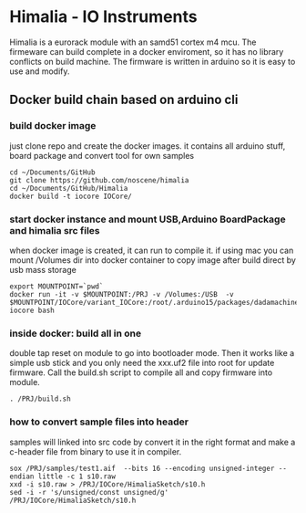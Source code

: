 # Himalia - IO Instruments

Himalia is a eurorack module with an samd51 cortex m4 mcu. The firmeware can build complete
in a docker enviroment, so it has no library conflicts on build machine.
The firmware is written in arduino so it is easy to use and modify.

## Docker build chain based on arduino cli


### build docker image
just clone repo and create the docker images. it contains all arduino stuff, board package and convert tool for own samples
```
cd ~/Documents/GitHub
git clone https://github.com/noscene/himalia
cd ~/Documents/GitHub/Himalia
docker build -t iocore IOCore/
```

### start docker instance and mount USB,Arduino BoardPackage and himalia src files
when docker image is created, it can run to compile it.
if using mac you can mount /Volumes dir into docker container to copy image after build direct by usb mass storage
```
export MOUNTPOINT=`pwd`
docker run -it -v $MOUNTPOINT:/PRJ -v /Volumes:/USB  -v $MOUNTPOINT/IOCore/variant_IOCore:/root/.arduino15/packages/dadamachines_doppler/hardware/samd/1.2.9/variants/IOCore  iocore bash
```

### inside docker: build all in one
double tap reset on module to go into bootloader mode. Then it works like a simple usb stick
and you only need the xxx.uf2 file into root for update firmware. Call the build.sh script
to compile all and copy firmware into module.
```
. /PRJ/build.sh 
```

### how to convert sample files into header
samples will linked into src code by convert it in the right format and make a c-header file
from binary to use it in compiler.
```
sox /PRJ/samples/test1.aif  --bits 16 --encoding unsigned-integer --endian little -c 1 s10.raw
xxd -i s10.raw > /PRJ/IOCore/HimaliaSketch/s10.h
sed -i -r 's/unsigned/const unsigned/g' /PRJ/IOCore/HimaliaSketch/s10.h
```


